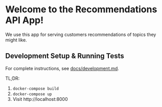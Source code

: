 # Welcome to the Recommendations API App!

We use this app for serving customers recommendations of topics they might like.

## Development Setup & Running Tests

For complete instructions, see [docs/development.md](/docs/development.md).

TL;DR: 
1. `docker-compose build`
2. `docker-compose up`
3. Visit http://localhost:8000

